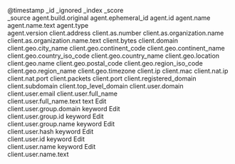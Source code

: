 @timestamp
_id
_ignored
_index
_score	
_source
agent.build.original
agent.ephemeral_id
agent.id
agent.name
agent.name.text
agent.type	
agent.version
client.address
client.as.number
client.as.organization.name	
client.as.organization.name.text
client.bytes
client.domain
client.geo.city_name
client.geo.continent_code
client.geo.continent_name
client.geo.country_iso_code
client.geo.country_name
client.geo.location
client.geo.name
client.geo.postal_code
client.geo.region_iso_code	
client.geo.region_name
client.geo.timezone
client.ip
client.mac
client.nat.ip
client.nat.port
client.packets
client.port
client.registered_domain
client.subdomain
client.top_level_domain
client.user.domain
client.user.email
client.user.full_name	
client.user.full_name.text	text					Edit	
client.user.group.domain	keyword					Edit	
client.user.group.id	keyword					Edit	
client.user.group.name	keyword					Edit	
client.user.hash	keyword					Edit	
client.user.id	keyword					Edit	
client.user.name	keyword					Edit	
client.user.name.text